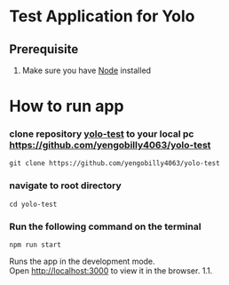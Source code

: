 # Test Application for Yolo

## Prerequisite

1. Make sure you have [Node](https://nodejs.org/en/) installed

# How to run app

### clone repository [yolo-test](https://github.com/yengobilly4063/yolo-test) to your local pc https://github.com/yengobilly4063/yolo-test

```
git clone https://github.com/yengobilly4063/yolo-test
```

### navigate to root directory

```
cd yolo-test
```

### Run the following command on the terminal

```
npm run start
```

Runs the app in the development mode.\
Open [http://localhost:3000](http://localhost:3000) to view it in the browser.
1.1.
